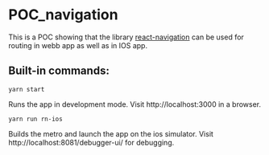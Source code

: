# POC_navigation

This is a POC showing that the library [react-navigation](https://reactnavigation.org/) can be used for routing in webb app as well as in IOS app.

## Built-in commands:

```yarn start```

Runs the app in development mode.
Visit http://localhost:3000 in a browser.

```yarn run rn-ios```

Builds the metro and launch the app on the ios simulator.
Visit http://localhost:8081/debugger-ui/ for debugging.
